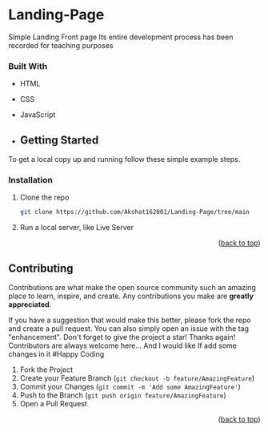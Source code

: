 # Landing-Page
Simple Landing Front page
Its entire development process has been recorded for teaching purposes

### Built With

* HTML
* CSS
* JavaScript

* ## Getting Started

To get a local copy up and running follow these simple example steps.

### Installation

1. Clone the repo
   ```sh
   git clone https://github.com/Akshat162001/Landing-Page/tree/main
   ```
2. Run a local server, like Live Server

<p align="right">(<a href="#readme-top">back to top</a>)</p>

## Contributing

Contributions are what make the open source community such an amazing place to learn, inspire, and create. Any contributions you make are **greatly appreciated**.

If you have a suggestion that would make this better, please fork the repo and create a pull request. You can also simply open an issue with the tag "enhancement".
Don't forget to give the project a star! Thanks again! Contributors are always welcome here...
And I would like If add some changes in it
#Happy Coding

1. Fork the Project
2. Create your Feature Branch (`git checkout -b feature/AmazingFeature`)
3. Commit your Changes (`git commit -m 'Add some AmazingFeature'`)
4. Push to the Branch (`git push origin feature/AmazingFeature`)
5. Open a Pull Request

<p align="right">(<a href="#readme-top">back to top</a>)</p>
